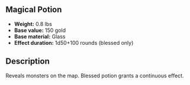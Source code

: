 ## Magical Potion
- **Weight:** 0.8 lbs
- **Base value:** 150 gold
- **Base material:** Glass
- **Effect duration:** 1d50+100 rounds (blessed only)
## Description
Reveals monsters on the map.
Blessed potion grants a continuous effect.
